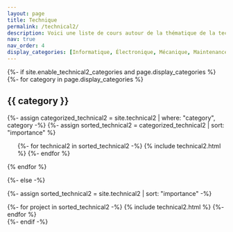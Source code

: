 ```yaml
---
layout: page
title: Technique
permalink: /technical2/
description: Voici une liste de cours autour de la thématique de la technique !
nav: true
nav_order: 4
display_categories: [Informatique, Électronique, Mécanique, Maintenance automobile]
---
```


<!-- pages/technical2.md -->
<div class="technical2">
{%- if site.enable_technical2_categories and page.display_categories %}
  <!-- Display categorized technical2 -->
  {%- for category in page.display_categories %}
  <h2 class="category">{{ category }}</h2>
  {%- assign categorized_technical2 = site.technical2 | where: "category", category -%}
  {%- assign sorted_technical2 = categorized_technical2 | sort: "importance" %}
  <!-- Generate cards for each project -->
  <div class="technical2">
    <ul class="ul-technical2">
      {%- for technical2 in sorted_technical2 -%}
        {% include technical2.html %}
      {%- endfor %}
    </ul>
  </div>
  {% endfor %}

{%- else -%}
<!-- Display technical2 without categories -->
  {%- assign sorted_technical2 = site.technical2 | sort: "importance" -%}
  <!-- Generate cards for each project -->
  <div class="grid">
    {%- for project in sorted_technical2 -%}
      {% include technical2.html %}
    {%- endfor %}
  </div>
{%- endif -%}
</div>
